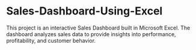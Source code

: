 # Sales-Dashboard-Using-Excel
 This project is an interactive Sales Dashboard built in Microsoft Excel. The dashboard analyzes sales data to provide insights into performance, profitability, and customer behavior.
